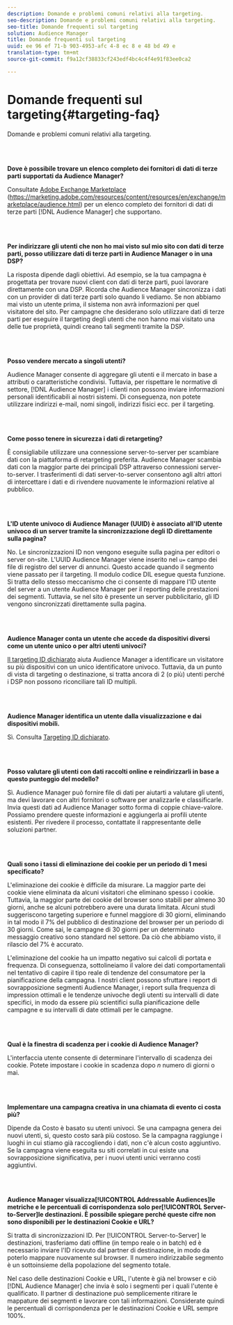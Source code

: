 ```yaml
---
description: Domande e problemi comuni relativi alla targeting.
seo-description: Domande e problemi comuni relativi alla targeting.
seo-title: Domande frequenti sul targeting
solution: Audience Manager
title: Domande frequenti sul targeting
uuid: ee 96 ef 71-b 903-4953-afc 4-8 ec 8 e 48 bd 49 e
translation-type: tm+mt
source-git-commit: f9a12cf38833cf243edf4bc4c4f4e91f83ee0ca2

---
```



# Domande frequenti sul targeting{#targeting-faq}

Domande e problemi comuni relativi alla targeting.

<br> 

<!-- 

faq_targeting.xml

 -->

**Dove è possibile trovare un elenco completo dei fornitori di dati di terze parti supportati da Audience Manager?**

Consultate [Adobe Exchange Marketplace](https://marketing.adobe.com/resources/content/resources/en/exchange/marketplace/audience.html) (https://marketing.adobe.com/resources/content/resources/en/exchange/marketplace/audience.html) per un elenco completo dei fornitori di dati di terze parti [!DNL Audience Manager] che supportano.

<br> 

**Per indirizzare gli utenti che non ho mai visto sul mio sito con dati di terze parti, posso utilizzare dati di terze parti in Audience Manager o in una DSP?**

La risposta dipende dagli obiettivi. Ad esempio, se la tua campagna è progettata per trovare nuovi client con dati di terze parti, puoi lavorare direttamente con una DSP. Ricorda che Audience Manager sincronizza i dati con un provider di dati terze parti solo quando li vediamo. Se non abbiamo mai visto un utente prima, il sistema non avrà informazioni per quel visitatore del sito. Per campagne che desiderano solo utilizzare dati di terze parti per eseguire il targeting degli utenti che non hanno mai visitato una delle tue proprietà, quindi creano tali segmenti tramite la DSP.

<br> 

**Posso vendere mercato a singoli utenti?**

Audience Manager consente di aggregare gli utenti e il mercato in base a attributi o caratteristiche condivisi. Tuttavia, per rispettare le normative di settore, [!DNL Audience Manager] i clienti non possono inviare informazioni personali identificabili ai nostri sistemi. Di conseguenza, non potete utilizzare indirizzi e-mail, nomi singoli, indirizzi fisici ecc. per il targeting.

<br> 

**Come posso tenere in sicurezza i dati di retargeting?**

È consigliabile utilizzare una connessione server-to-server per scambiare dati con la piattaforma di retargeting preferita. Audience Manager scambia dati con la maggior parte dei principali DSP attraverso connessioni server-to-server. I trasferimenti di dati server-to-server consentono agli altri attori di intercettare i dati e di rivendere nuovamente le informazioni relative al pubblico.

<br> 

**L&#39;ID utente univoco di Audience Manager (UUID) è associato all&#39;ID utente univoco di un server tramite la sincronizzazione degli ID direttamente sulla pagina?**

No. Le sincronizzazioni ID non vengono eseguite sulla pagina per editori o server on-site. L&#39;UUID Audience Manager viene inserito nel `u=` campo dei file di registro del server di annunci. Questo accade quando il segmento viene passato per il targeting. Il modulo codice DIL esegue questa funzione. Si tratta dello stesso meccanismo che ci consente di mappare l&#39;ID utente del server a un utente Audience Manager per il reporting delle prestazioni dei segmenti. Tuttavia, se nel sito è presente un server pubblicitario, gli ID vengono sincronizzati direttamente sulla pagina.

<br> 

**Audience Manager conta un utente che accede da dispositivi diversi come un utente unico o per altri utenti univoci?**

[Il targeting ID dichiarato](../features/declared-ids.md#declared-id-targeting) aiuta Audience Manager a identificare un visitatore su più dispositivi con un unico identificatore univoco. Tuttavia, da un punto di vista di targeting o destinazione, si tratta ancora di 2 (o più) utenti perché i DSP non possono riconciliare tali ID multipli.

<br> 

**Audience Manager identifica un utente dalla visualizzazione e dai dispositivi mobili.**

Sì. Consulta [Targeting ID dichiarato](../features/declared-ids.md#declared-id-targeting).

<br> 

**Posso valutare gli utenti con dati raccolti online e reindirizzarli in base a questo punteggio del modello?**

Sì. Audience Manager può fornire file di dati per aiutarti a valutare gli utenti, ma devi lavorare con altri fornitori o software per analizzarle e classificarle. Invia questi dati ad Audience Manager sotto forma di coppie chiave-valore. Possiamo prendere queste informazioni e aggiungerla ai profili utente esistenti. Per rivedere il processo, contattate il rappresentante delle soluzioni partner.

<br> 

**Quali sono i tassi di eliminazione dei cookie per un periodo di 1 mesi specificato?**

L&#39;eliminazione dei cookie è difficile da misurare. La maggior parte dei cookie viene eliminata da alcuni visitatori che eliminano spesso i cookie. Tuttavia, la maggior parte dei cookie del browser sono stabili per almeno 30 giorni, anche se alcuni potrebbero avere una durata limitata. Alcuni studi suggeriscono targeting superiore e funnel maggiore di 30 giorni, eliminando in tal modo il 7% del pubblico di destinazione del browser per un periodo di 30 giorni. Come sai, le campagne di 30 giorni per un determinato messaggio creativo sono standard nel settore. Da ciò che abbiamo visto, il rilascio del 7% è accurato.

L&#39;eliminazione del cookie ha un impatto negativo sui calcoli di portata e frequenza. Di conseguenza, sottolineiamo il valore dei dati comportamentali nel tentativo di capire il tipo reale di tendenze del consumatore per la pianificazione della campagna. I nostri client possono sfruttare i report di sovrapposizione segmenti Audience Manager, i report sulla frequenza di impression ottimali e le tendenze univoche degli utenti su intervalli di date specifici, in modo da essere più scientifici sulla pianificazione delle campagne e su intervalli di date ottimali per le campagne.

<br> 

**Qual è la finestra di scadenza per i cookie di Audience Manager?**

L&#39;interfaccia utente consente di determinare l&#39;intervallo di scadenza dei cookie. Potete impostare i cookie in scadenza dopo *n* numero di giorni o mai.

<br> 

**Implementare una campagna creativa in una chiamata di evento ci costa più?**

Dipende da Costo è basato su utenti univoci. Se una campagna genera dei nuovi utenti, sì, questo costo sarà più costoso. Se la campagna raggiunge i luoghi in cui stiamo già raccogliendo i dati, non c&#39;è alcun costo aggiuntivo. Se la campagna viene eseguita su siti correlati in cui esiste una sovrapposizione significativa, per i nuovi utenti unici verranno costi aggiuntivi.

<br> 

**Audience Manager visualizza[!UICONTROL Addressable Audiences]le metriche e le percentuali di corrispondenza solo per[!UICONTROL Server-to-Server]le destinazioni. È possibile spiegare perché queste cifre non sono disponibili per le destinazioni Cookie e URL?**

Si tratta di sincronizzazioni ID. Per [!UICONTROL Server-to-Server] le destinazioni, trasferiamo dati offline (in tempo reale o in batch) ed è necessario inviare l&#39;ID ricevuto dal partner di destinazione, in modo da poterlo mappare nuovamente sul browser. Il numero indirizzabile segmento è un sottoinsieme della popolazione del segmento totale.

Nel caso delle destinazioni Cookie e URL, l&#39;utente è già nel browser e ciò [!DNL Audience Manager] che invia è solo i segmenti per i quali l&#39;utente è qualificato. Il partner di destinazione può semplicemente ritirare le mappature dei segmenti e lavorare con tali informazioni. Considerate quindi le percentuali di corrispondenza per le destinazioni Cookie e URL sempre 100%.
